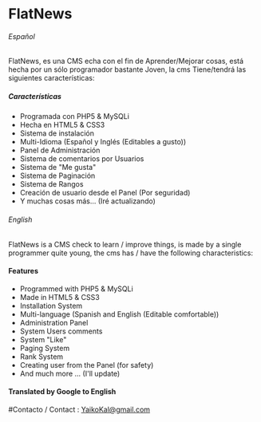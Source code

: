 # FlatNews
###### Español
FlatNews, es una CMS echa con el fin de Aprender/Mejorar cosas, está hecha por un sólo programador bastante Joven, la cms Tiene/tendrá las siguientes características:
##### Características

- Programada con PHP5 & MySQLi
- Hecha en HTML5 & CSS3
- Sistema de instalación
- Multi-Idioma (Español y Inglés (Editables a gusto))
- Panel de Administración
- Sistema de comentarios por Usuarios
- Sistema de "Me gusta"
- Sistema de Paginación
- Sistema de Rangos
- Creación de usuario desde el Panel (Por seguridad)
- Y muchas cosas más... (Iré actualizando)

###### English
FlatNews is a CMS check to learn / improve things, is made by a single programmer quite young, the cms has / have the following characteristics:
#### Features

- Programmed with PHP5 & MySQLi
- Made in HTML5 & CSS3
- Installation System
- Multi-language (Spanish and English (Editable comfortable))
- Administration Panel
- System Users comments
- System "Like"
- Paging System
- Rank System
- Creating user from the Panel (for safety)
- And much more ... (I'll update)

#### Translated by Google to English

#Contacto / Contact : YaikoKal@gmail.com
